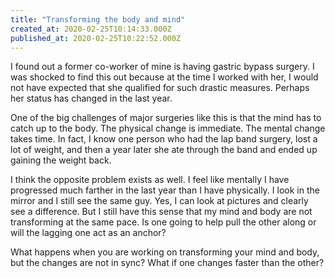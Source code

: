 ```yaml
---
title: "Transforming the body and mind"
created_at: 2020-02-25T10:14:33.000Z
published_at: 2020-02-25T10:22:52.000Z
---
```

I found out a former co-worker of mine is having gastric bypass surgery. I was shocked to find this out because at the time I worked with her, I would not have expected that she qualified for such drastic measures. Perhaps her status has changed in the last year. 

One of the big challenges of major surgeries like this is that the mind has to catch up to the body. The physical change is immediate. The mental change takes time. In fact, I know one person who had the lap band surgery, lost a lot of weight, and then a year later she ate through the band and ended up gaining the weight back. 

I think the opposite problem exists as well. I feel like mentally I have progressed much farther in the last year than I have physically. I look in the mirror and I still see the same guy. Yes, I can look at pictures and clearly see a difference. But I still have this sense that my mind and body are not transforming at the same pace. Is one going to help pull the other along or will the lagging one act as an anchor?

What happens when you are working on transforming your mind and body, but the changes are not in sync? What if one changes faster than the other?
